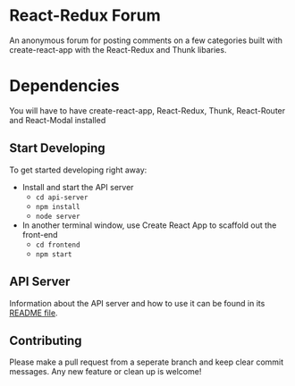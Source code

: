 # React-Redux Forum

An anonymous forum for posting comments on a few categories built with create-react-app with the React-Redux and Thunk libaries. 

# Dependencies

You will have to have create-react-app, React-Redux, Thunk, React-Router and React-Modal installed


## Start Developing

To get started developing right away:

* Install and start the API server
    - `cd api-server`
    - `npm install`
    - `node server`
* In another terminal window, use Create React App to scaffold out the front-end
    - `cd frontend`
    - `npm start`

## API Server

Information about the API server and how to use it can be found in its [README file](api-server/README.md).



## Contributing

Please make a pull request from a seperate branch and keep clear commit messages. Any new feature or clean up is welcome!
